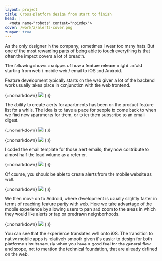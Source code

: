 ```yaml
---
layout: project
title: Cross-platform design from start to finish
head: |
  <meta name="robots" content="noindex">
cover: /work/z/alerts-cover.png
zumper: true
---
```


<div class="proj-cover" style="background-image:url('{{ site.cdn_url }}{{ page.cover }}')"></div>

As the only designer in the company, sometimes I wear too many hats. But one of the most rewarding parts of being able to touch everything is that often the impact covers a lot of breadth.

The following shows a snippet of how a feature release might unfold starting from web / mobile web / email to iOS and Android.

Feature development typically starts on the web given a lot of the backend work usually takes place in conjunction with the web frontend.

{::nomarkdown}
<img src="{{ site.cdn_url }}/work/z/alerts-web-list.png">
{:/}  

The ability to create alerts for apartments has been on the product feature list for a while. The idea is to have a place for people to come back to when we find new apartments for them, or to let them subscribe to an email digest.

{::nomarkdown}
<img src="{{ site.cdn_url }}/work/z/alerts-web-account.png">
{:/}  

{::nomarkdown}
<img src="{{ site.cdn_url }}/work/z/alerts-email.png">
{:/}

I coded the email template for those alert emails; they now contribute to almost half the lead volume as a referrer.

{::nomarkdown}
<img src="{{ site.cdn_url }}/work/z/alerts-mweb.png">
{:/}

Of course, you should be able to create alerts from the mobile website as well.

{::nomarkdown}
<img src="{{ site.cdn_url }}/work/z/alerts-android.png">
{:/}

We then move on to Android, where development is usually slightly faster in terms of reaching feature parity with web. Here we take advantage of the mobile experience by allowing users to pan and zoom to the areas in which they would like alerts or tap on predrawn neighborhoods.

{::nomarkdown}
<img src="{{ site.cdn_url }}/work/z/alerts-ios.png">
{:/}

You can see that the experience translates well onto iOS. The transition to native mobile apps is relatively smooth given it's easier to design for both platforms simultaneously when you have a good feel for the general flow and scope, not to mention the technical foundation, that are already defined on the web. 
